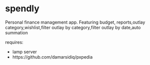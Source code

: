 # spendly
Personal finance management app.   Featuring budget, reports,outlay category,wishlist,filter outlay by category,filter outlay by date,auto summation

requires: 
<ul>
<li>lamp server</li>
<li>https://github.com/damarsidiq/pxpedia</li>
</ul>
